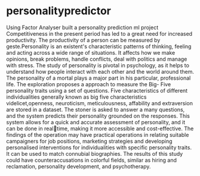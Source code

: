 # personalitypredictor
Using Factor Analyser built a personality prediction  ml project
Competitiveness in the present period has 
led to a great need for increased productivity. The 
productivity of a person can be measured by 
geste.Personality is an existent's characteristic 
patterns of thinking, feeling and acting across a wide 
range of situations. It affects how we make opinions, 
break problems, handle conflicts, deal with politics 
and manage with stress. The study of personality is 
pivotal in psychology, as it helps to understand how 
people interact with each other and the world around 
them. The personality of a mortal plays a major part 
in his particular, professional life. The exploration 
proposes a approach to measure the Big- Five 
personality traits using a set of questions. Five 
characteristics of different individualities generally 
known as big five characteristics videlicet,openness, 
neuroticism, meticulousness, affability and 
extraversion are stored in a dataset. The stoner is 
asked to answer a many questions, and the system 
predicts their personality grounded on the responses. 
This system allows for a quick and accurate 
assessment of personality, and it can be done in realtime, making it more accessible and cost-effective. 
The findings of the operation may have practical 
operations in relating suitable campaigners for job 
positions, marketing strategies and developing 
personalised interventions for individualities with 
specific personality traits. It can be used to match 
connubial biographies. The results of this study could 
have counteraccusations in colorful fields, similar as 
hiring and reclamation, personality development, 
and psychotherapy.
